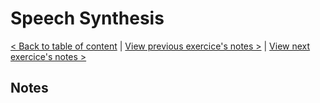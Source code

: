 # Speech Synthesis

[< Back to table of content](../README.md) |
[View previous exercice's notes >](../25-Event.Capture.Propagation.Bubbling.and.Once/Notes.md) |
[View next exercice's notes >](../27-Click.and.Drag/Notes.md)

## Notes
